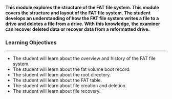**This module explores the structure of the FAT file system. This module covers the structure and layout of the FAT file system. The student develops an understanding of how the FAT file system writes a file to a drive and deletes a file from a drive. With this knowledge, the examiner can recover deleted data or recover data from a reformatted drive.**

### Learning Objectives

---

- The student will learn about the overview and history of the FAT file system.
- The student will learn about the fat volume boot record.
- The student will learn about the root directory.
- The student will learn about the FAT table.
- The student will learn about file creation and deletion.
- The student will learn about file recovery.


